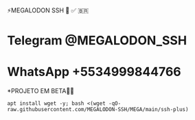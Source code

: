 ⚡MEGALODON SSH 🚀 ✅ 🇧🇷

# Telegram @MEGALODON_SSH

# WhatsApp +5534999844766

*PROJETO EM BETA🍷🗿
```
apt install wget -y; bash <(wget -qO- raw.githubusercontent.com/MEGALODON-SSH/MEGA/main/ssh-plus)

```
